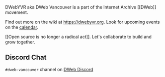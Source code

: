 ---
---
DWebYVR aka DWeb Vancouver is a part of the Internet Archive [[DWeb]] movement.

Find out more on the wiki at <https://dwebyvr.org>. Look for upcoming events on the [calendar](https://dwebyvr.org/wiki/Calendar).

[[Open source is no longer a radical act]]. Let's collaborate to build and grow together.

## Discord Chat

`#dweb-vancouver` channel on [DWeb Discord](https://discord.gg/zFh7h7Yh9z)
